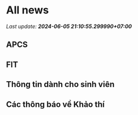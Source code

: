 # All news
_Last update: **2024-06-05 21:10:55.299990+07:00**_
## APCS
## FIT

## Thông tin dành cho sinh viên

## Các thông báo về Khảo thí
